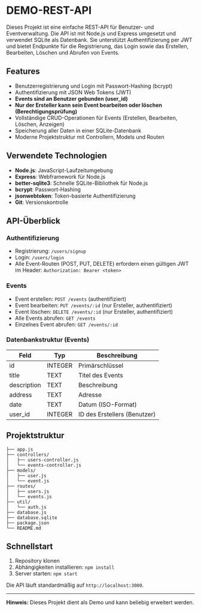 # DEMO-REST-API

Dieses Projekt ist eine einfache REST-API für Benutzer- und Eventverwaltung. Die API ist mit Node.js und Express umgesetzt und verwendet SQLite als Datenbank. Sie unterstützt Authentifizierung per JWT und bietet Endpunkte für die Registrierung, das Login sowie das Erstellen, Bearbeiten, Löschen und Abrufen von Events.

## Features
- Benutzerregistrierung und Login mit Passwort-Hashing (bcrypt)
- Authentifizierung mit JSON Web Tokens (JWT)
- **Events sind an Benutzer gebunden (user_id)**
- **Nur der Ersteller kann sein Event bearbeiten oder löschen (Berechtigungsprüfung)**
- Vollständige CRUD-Operationen für Events (Erstellen, Bearbeiten, Löschen, Anzeigen)
- Speicherung aller Daten in einer SQLite-Datenbank
- Moderne Projektstruktur mit Controllern, Models und Routen

## Verwendete Technologien
- **Node.js**: JavaScript-Laufzeitumgebung
- **Express**: Webframework für Node.js
- **better-sqlite3**: Schnelle SQLite-Bibliothek für Node.js
- **bcrypt**: Passwort-Hashing
- **jsonwebtoken**: Token-basierte Authentifizierung
- **Git**: Versionskontrolle

## API-Überblick

### Authentifizierung
- Registrierung: `/users/signup`
- Login: `/users/login`
- Alle Event-Routen (POST, PUT, DELETE) erfordern einen gültigen JWT im Header: `Authorization: Bearer <token>`

### Events
- Event erstellen: `POST /events` (authentifiziert)
- Event bearbeiten: `PUT /events/:id` (nur Ersteller, authentifiziert)
- Event löschen: `DELETE /events/:id` (nur Ersteller, authentifiziert)
- Alle Events abrufen: `GET /events`
- Einzelnes Event abrufen: `GET /events/:id`

### Datenbankstruktur (Events)
| Feld        | Typ     | Beschreibung                |
|-------------|---------|-----------------------------|
| id          | INTEGER | Primärschlüssel             |
| title       | TEXT    | Titel des Events            |
| description | TEXT    | Beschreibung                |
| address     | TEXT    | Adresse                     |
| date        | TEXT    | Datum (ISO-Format)          |
| user_id     | INTEGER | ID des Erstellers (Benutzer)|

## Projektstruktur
```
├── app.js
├── controllers/
│   ├── users-controller.js
│   └── events-controller.js
├── models/
│   ├── user.js
│   └── event.js
├── routes/
│   ├── users.js
│   └── events.js
├── util/
│   └── auth.js
├── database.js
├── database.sqlite
├── package.json
└── README.md
```

## Schnellstart
1. Repository klonen
2. Abhängigkeiten installieren: `npm install`
3. Server starten: `npm start`

Die API läuft standardmäßig auf `http://localhost:3000`.

---

**Hinweis:**
Dieses Projekt dient als Demo und kann beliebig erweitert werden. 